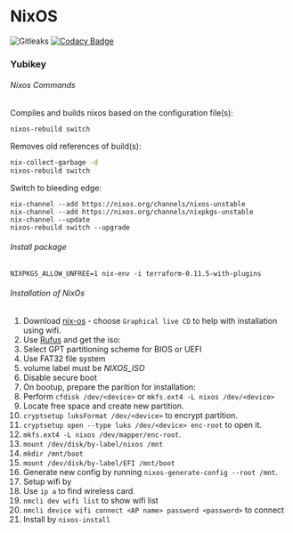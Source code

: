 # NixOS

![Gitleaks](https://github.com/mikesupertrampster/nixos/actions/workflows/gitleaks.yml/badge.svg) [![Codacy Badge](https://app.codacy.com/project/badge/Grade/b9e3d03ad67d42f99432c8e770d247c0)](https://www.codacy.com/gh/mikesupertrampster-corp/nixos/dashboard?utm_source=github.com&amp;utm_medium=referral&amp;utm_content=mikesupertrampster-corp/nixos&amp;utm_campaign=Badge_Grade)

### Yubikey

###### Nixos Commands

Compiles and builds nixos based on the configuration file(s):
```bash
nixos-rebuild switch
```

Removes old references of build(s):
```bash
nix-collect-garbage -d
nixos-rebuild switch
```

Switch to bleeding edge:
```
nix-channel --add https://nixos.org/channels/nixos-unstable
nix-channel --add https://nixos.org/channels/nixpkgs-unstable
nix-channel --update
nixos-rebuild switch --upgrade
```

###### Install package

```
NIXPKGS_ALLOW_UNFREE=1 nix-env -i terraform-0.11.5-with-plugins
```

###### Installation of NixOs

1. Download [nix-os](https://nixos.org/nixos/download.html) - choose `Graphical live CD` to help with installation using wifi.
2. Use [Rufus](https://rufus.akeo.ie/) and get the iso:
  1. Select GPT partitioning scheme for BIOS or UEFI
  2. Use FAT32 file system
  3. volume label must be *NIXOS_ISO*
3. Disable secure boot
4. On bootup, prepare the parition for installation:
  1. Perform `cfdisk /dev/<device>` or `mkfs.ext4 -L nixos /dev/<device>`
  2. Locate free space and create new partition.
  4.  `cryptsetup luksFormat /dev/<device>` to encrypt partition.
  5.  `cryptsetup open --type luks /dev/<device> enc-root` to open it.
  6.  `mkfs.ext4 -L nixos /dev/mapper/enc-root`.
  7.  `mount /dev/disk/by-label/nixos /mnt`
  8.  `mkdir /mnt/boot`
  9.  `mount /dev/disk/by-label/EFI /mnt/boot`
5.  Generate new config by running `nixos-generate-config --root /mnt`.
6.  Setup wifi by
  1. Use `ip a` to find wireless card.
  2. `nmcli dev wifi list` to show wifi list
  3. `nmcli device wifi connect <AP name> password <password>` to connect
7.  Install by `nixos-install`
